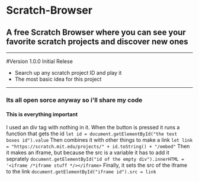 # Scratch-Browser
## A free Scratch Browser where you can see your favorite scratch projects and discover new ones
---
#Version 1.0.0 Initial Relese
- Search up any scratch project ID and play it
- The most basic idea for this project
---
### Its all open sorce anyway so i'll share my code
#### This is everything important
I used an div tag with nothing in it. When the button is pressed it runs a function that gets the id
`let id = document.getElementById("the text boxes id").value`
Then combines it with other things to make a link
`let link = "https://scratch.mit.edu/projects/" + id.toString() + "/embed"`
Then it makes an iframe, but because the src is a variable it has to add it seprately
`document.getElementById("id of the empty div").innerHTML = '<iframe /*iframe stuff */></iframe>`
Finally, it sets the src of the iframe to the link
`document.getElementById("iframe id").src = link`
